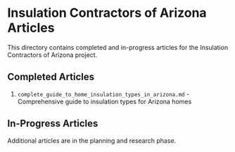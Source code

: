# Insulation Contractors of Arizona Articles

This directory contains completed and in-progress articles for the Insulation Contractors of Arizona project.

## Completed Articles

1. `complete_guide_to_home_insulation_types_in_arizona.md` - Comprehensive guide to insulation types for Arizona homes

## In-Progress Articles

Additional articles are in the planning and research phase.
